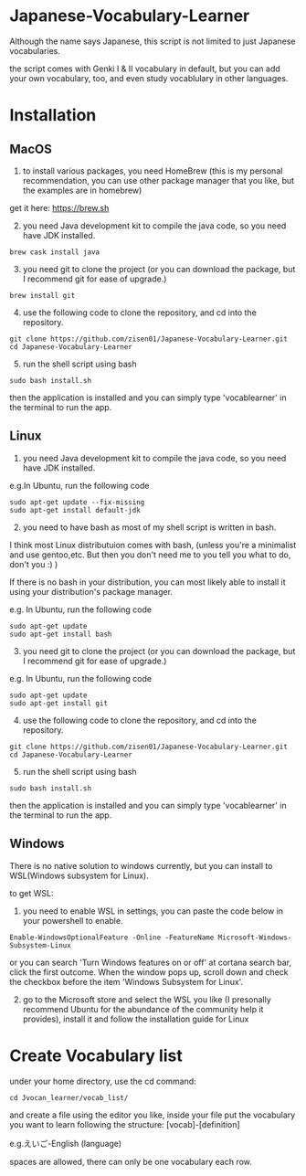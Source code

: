 # Japanese-Vocabulary-Learner

Although the name says Japanese, this script is not limited to just Japanese vocabularies.

the script comes with Genki I & II vocabulary in default, but you can add your own vocabulary, too, and even study vocablulary in other languages.

# Installation
## MacOS
  1. to install various packages, you need HomeBrew (this is my personal recommendation, you can use other package manager that you like, but the examples are in homebrew)
  
  get it here: https://brew.sh
  
  2. you need Java development kit to compile the java code, so you need have JDK installed.
  ```
  brew cask install java
  ```
  
  3. you need git to clone the project (or you can download the package, but I recommend git for ease of upgrade.)
  ```
  brew install git
  ```
  
  4. use the following code to clone the repository, and cd into the repository.
  ```
  git clone https://github.com/zisen01/Japanese-Vocabulary-Learner.git
  cd Japanese-Vocabulary-Learner
  ```
  
  5. run the shell script using bash
  ```
  sudo bash install.sh
  ```
  
  then the application is installed and you can simply type 'vocablearner' in the terminal to run the app.
  
## Linux
  1. you need Java development kit to compile the java code, so you need have JDK installed.
  
  e.g.In Ubuntu, run the following code
  ```
  sudo apt-get update --fix-missing
  sudo apt-get install default-jdk
  ```
  
  2. you need to have bash as most of my shell script is written in bash.
  
  I think most Linux distributuion comes with bash, (unless you're a minimalist and use gentoo,etc. But then you don't need me to you tell you what to do, don't you :) )
  
  If there is no bash in your distribution, you can most likely able to install it using your distribution's package manager.
  
  e.g. In Ubuntu, run the following code
  ```
  sudo apt-get update 
  sudo apt-get install bash
  ```
  
  3. you need git to clone the project (or you can download the package, but I recommend git for ease of upgrade.)
  
  e.g. In Ubuntu, run the following code
  ```
  sudo apt-get update
  sudo apt-get install git
  ```
  
  4. use the following code to clone the repository, and cd into the repository.
  ```
  git clone https://github.com/zisen01/Japanese-Vocabulary-Learner.git
  cd Japanese-Vocabulary-Learner
  ```
  
  5. run the shell script using bash
  ```
  sudo bash install.sh
  ```
  
  then the application is installed and you can simply type 'vocablearner' in the terminal to run the app.
  
## Windows
  There is no native solution to windows currently, but you can install to WSL(Windows subsystem for Linux).
  
  to get WSL:
  1. you need to enable WSL in settings, you can paste the code below in your powershell to enable.
  ```
  Enable-WindowsOptionalFeature -Online -FeatureName Microsoft-Windows-Subsystem-Linux
  ```
  
  or you can search 'Turn Windows features on or off' at cortana search bar, click the first outcome. When the window pops up, scroll down and check the checkbox before the item 'Windows Subsystem for Linux'.
  
  2. go to the Microsoft store and select the WSL you like (I presonally recommend Ubuntu for the abundance of the community help it provides), install it and follow the installation guide for Linux

# Create Vocabulary list
  under your home directory, use the cd command:
  ```
  cd Jvocan_learner/vocab_list/
  ```
  
  and create a file using the editor you like, inside your file put the vocabulary you want to learn following the structure:
  [vocab]-[definition]
  
  e.g.えいご-English (language)
  
  spaces are allowed, there can only be one vocabulary each row.
  

